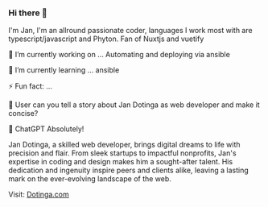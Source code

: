 <!-- **Dotjedotcom/Dotjedotcom** is a ✨ _special_ ✨ repository because its `README.md` (this file) appears on your GitHub profile. -->
### Hi there 👋

I'm Jan, I'm an allround passionate coder, languages I work most with are typescript/javascript and Phyton.
Fan of Nuxtjs and vuetify

🔭 I’m currently working on ...
Automating and deploying via ansible

🌱 I’m currently learning ...
ansible

<!--
- 👯 I’m looking to collaborate on ...
- 🤔 I’m looking for help with ...
- 💬 Ask me about ...
- 📫 How to reach me: ...
- 😄 Pronouns: ...

> | dev null
> 
<iframe width="560" height="315" src="https://www.youtube.com/embed/Z0GX2mTUtfo?si=2DsIK1EfWo8ulMvT" title="YouTube video player" frameborder="0" allow="accelerometer; autoplay; clipboard-write; encrypted-media; gyroscope; picture-in-picture; web-share" referrerpolicy="strict-origin-when-cross-origin" allowfullscreen></iframe>
-->

⚡ Fun fact: ...

🤔 User
can you tell a story about Jan Dotinga as web developer and make it concise?

💬 ChatGPT
Absolutely!

Jan Dotinga, a skilled web developer, brings digital dreams to life with precision and flair. From sleek startups to impactful nonprofits, Jan's expertise in coding and design makes him a sought-after talent. His dedication and ingenuity inspire peers and clients alike, leaving a lasting mark on the ever-evolving landscape of the web.

Visit: 
[Dotinga.com](https://dotinga.com)
